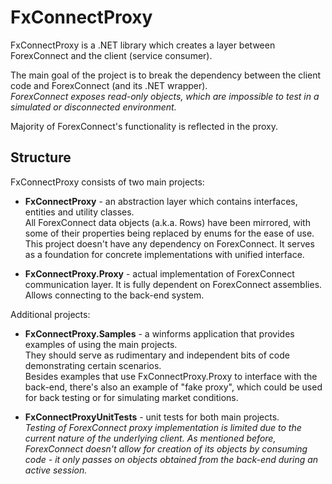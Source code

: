 # FxConnectProxy
FxConnectProxy is a .NET library which creates a layer between ForexConnect and the client (service consumer).

The main goal of the project is to break the dependency between the client code and ForexConnect (and its .NET wrapper).  
*ForexConnect exposes read-only objects, which are impossible to test in a simulated or disconnected environment.*

Majority of ForexConnect's functionality is reflected in the proxy.

## Structure
FxConnectProxy consists of two main projects:

* **FxConnectProxy** - an abstraction layer which contains interfaces, entities and utility classes.  
All ForexConnect data objects (a.k.a. Rows) have been mirrored, with some of their properties being
replaced by enums for the ease of use.  
This project doesn't have any dependency on ForexConnect. It serves as a foundation for concrete
implementations with unified interface.

* **FxConnectProxy.Proxy** - actual implementation of ForexConnect communication layer. It is fully
dependent on ForexConnect assemblies. Allows connecting to the back-end system.


Additional projects:

* **FxConnectProxy.Samples** - a winforms application that provides examples of using the main projects.  
They should serve as rudimentary and independent bits of code demonstrating certain scenarios.  
Besides examples that use FxConnectProxy.Proxy to interface with the back-end, there's also an example of "fake proxy",
which could be used for back testing or for simulating market conditions.

* **FxConnectProxyUnitTests** - unit tests for both main projects.  
*Testing of ForexConnect proxy implementation is limited due to the current nature of the underlying client.
As mentioned before, ForexConnect doesn't allow for creation of its objects by consuming code - it only
passes on objects obtained from the back-end during an active session.*
